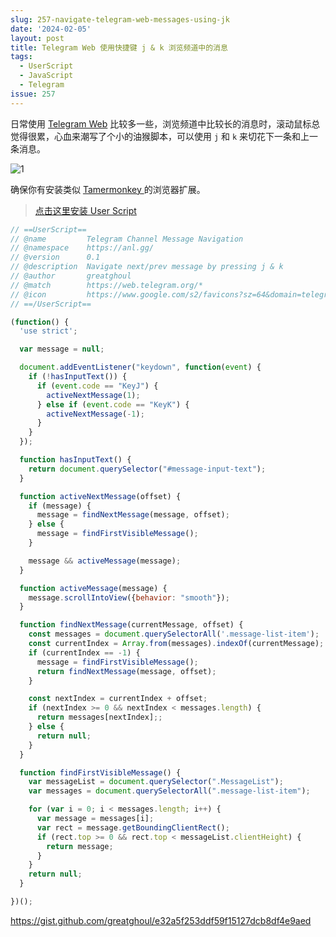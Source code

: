 ```yaml
---
slug: 257-navigate-telegram-web-messages-using-jk
date: '2024-02-05'
layout: post
title: Telegram Web 使用快捷键 j & k 浏览频道中的消息
tags:
  - UserScript
  - JavaScript
  - Telegram
issue: 257
---
```


日常使用 [Telegram Web](https://web.telegram.org/) 比较多一些，浏览频道中比较长的消息时，滚动鼠标总觉得很累，心血来潮写了个小的油猴脚本，可以使用 `j` 和 `k` 来切花下一条和上一条消息。

![1](https://github.com/greatghoul/greatghoul.github.io/assets/208966/677c4e81-75ad-48cd-b2c1-95a9a7b885f0)

确保你有安装类似 [Tamermonkey ](https://chrome.google.com/webstore/detail/tampermonkey/dhdgffkkebhmkfjojejmpbldmpobfkfo) 的浏览器扩展。

> [点击这里安装 User Script](https://gist.github.com/greatghoul/e32a5f253ddf59f15127dcb8df4e9aed/raw/42fb3653b3fdd7cdada7fb9ea9984744d635c65f/tgmsg-nav.user.js)

```js
// ==UserScript==
// @name         Telegram Channel Message Navigation
// @namespace    https://anl.gg/
// @version      0.1
// @description  Navigate next/prev message by pressing j & k
// @author       greatghoul
// @match        https://web.telegram.org/*
// @icon         https://www.google.com/s2/favicons?sz=64&domain=telegram.org
// ==/UserScript==

(function() {
  'use strict';

  var message = null;

  document.addEventListener("keydown", function(event) {
    if (!hasInputText()) {
      if (event.code == "KeyJ") {
        activeNextMessage(1);
      } else if (event.code == "KeyK") {
        activeNextMessage(-1);
      }
    }
  });

  function hasInputText() {
    return document.querySelector("#message-input-text");
  }

  function activeNextMessage(offset) {
    if (message) {
      message = findNextMessage(message, offset);
    } else {
      message = findFirstVisibleMessage();
    }

    message && activeMessage(message);
  }

  function activeMessage(message) {
    message.scrollIntoView({behavior: "smooth"});
  }

  function findNextMessage(currentMessage, offset) {
    const messages = document.querySelectorAll('.message-list-item');
    const currentIndex = Array.from(messages).indexOf(currentMessage);
    if (currentIndex == -1) {
      message = findFirstVisibleMessage();
      return findNextMessage(message, offset);
    }

    const nextIndex = currentIndex + offset;
    if (nextIndex >= 0 && nextIndex < messages.length) {
      return messages[nextIndex];;
    } else {
      return null;
    }
  }

  function findFirstVisibleMessage() {
    var messageList = document.querySelector(".MessageList");
    var messages = document.querySelectorAll(".message-list-item");

    for (var i = 0; i < messages.length; i++) {
      var message = messages[i];
      var rect = message.getBoundingClientRect();
      if (rect.top >= 0 && rect.top < messageList.clientHeight) {
        return message;
      }
    }
    return null;
  }

})();
```

https://gist.github.com/greatghoul/e32a5f253ddf59f15127dcb8df4e9aed

